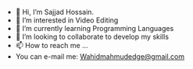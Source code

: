 - 👋 Hi, I’m Sajjad Hossain.
- 👀 I’m interested in Video Editing 
- 🌱 I’m currently learning Programming Languages
- 💞️ I’m looking to collaborate to develop my skills
- 📫 How to reach me ...
- You can e-mail me: Wahidmahmudedge@gmail.com
